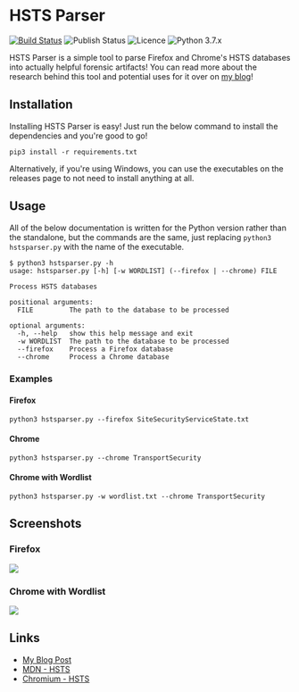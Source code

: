 # HSTS Parser

[![Build Status](https://thebeanogamer.visualstudio.com/HSTSparser/_apis/build/status/HSTSparser?branchName=master)](https://thebeanogamer.visualstudio.com/HSTSparser/_build/latest?definitionId=2&branchName=master) ![Publish Status](https://thebeanogamer.vsrm.visualstudio.com/_apis/public/Release/badge/f24623e9-719d-4c7f-b194-3be7917a22bf/1/1) ![Licence](https://img.shields.io/github/license/thebeanogamer/hstsparser) ![Python 3.7.x](https://img.shields.io/badge/python-3.7.x-yellow.svg) 

HSTS Parser is a simple tool to parse Firefox and Chrome's HSTS databases into actually helpful forensic artifacts! You can read more about the research behind this tool and potential uses for it over on [my blog](https://blog.daniel-milnes.uk/hsts-for-forensics-you-can-run-but-you-cant)!

## Installation

Installing HSTS Parser is easy! Just run the below command to install the dependencies and you're good to go!

```shell
pip3 install -r requirements.txt
```

Alternatively, if you're using Windows, you can use the executables on the releases page to not need to install anything at all.

## Usage

All of the below documentation is written for the Python version rather than the standalone, but the commands are the same, just replacing `python3 hstsparser.py` with the name of the executable.

```shell
$ python3 hstsparser.py -h
usage: hstsparser.py [-h] [-w WORDLIST] (--firefox | --chrome) FILE

Process HSTS databases

positional arguments:
  FILE         The path to the database to be processed

optional arguments:
  -h, --help   show this help message and exit
  -w WORDLIST  The path to the database to be processed
  --firefox    Process a Firefox database
  --chrome     Process a Chrome database
```

### Examples
#### Firefox

```shell
python3 hstsparser.py --firefox SiteSecurityServiceState.txt
```

#### Chrome

```shell
python3 hstsparser.py --chrome TransportSecurity
```

#### Chrome with Wordlist

```shell
python3 hstsparser.py -w wordlist.txt --chrome TransportSecurity
```

## Screenshots

### Firefox

![](https://blog.daniel-milnes.uk/content/images/2019/11/image-3.png)

### Chrome with Wordlist

![](https://blog.daniel-milnes.uk/content/images/2019/11/image-4.png)

## Links

- [My Blog Post](https://blog.daniel-milnes.uk/hsts-for-forensics-you-can-run-but-you-cant)
- [MDN - HSTS](https://developer.mozilla.org/en-US/docs/Web/HTTP/Headers/Strict-Transport-Security)
- [Chromium - HSTS](https://www.chromium.org/sts)
